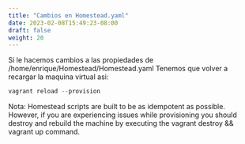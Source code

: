 ```yaml
---
title: "Cambios en Homestead.yaml"
date: 2023-02-08T15:49:23-08:00
draft: false
weight: 20
---
```


Si le hacemos cambios a las propiedades de /home/enrique/Homestead/Homestead.yaml
Tenemos que volver a recargar la maquina virtual asi:
```php
vagrant reload --provision
```
Nota:
Homestead scripts are built to be as idempotent as possible. However, if you are experiencing issues while provisioning you should destroy and rebuild the machine by executing the vagrant destroy && vagrant up command.




